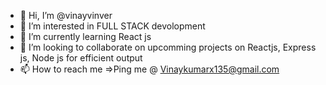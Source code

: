 - 👋 Hi, I’m @vinayvinver
- 👀 I’m interested in FULL STACK devolopment
- 🌱 I’m currently learning React js
- 💞️ I’m looking to collaborate on upcomming projects on Reactjs, Express js, Node js for efficient output
- 📫 How to reach me =>Ping me @ Vinaykumarx135@gmail.com

<!---
vinayvinver/vinayvinver is a ✨ special ✨ repository because its `README.md` (this file) appears on your GitHub profile.
You can click the Preview link to take a look at your changes.
--->
